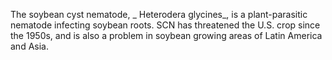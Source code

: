 [//]: # (Created by ./bin/manage_files.pl from ./species/Heterodera_glycines/Heterodera_glycines.about.html on Thu Jun 11 13:44:23 2020)
The soybean cyst nematode, _ Heterodera glycines_, is a plant-parasitic nematode infecting soybean roots. SCN has threatened the U.S. crop since the 1950s, and is also a problem in soybean growing areas of Latin America and Asia.
